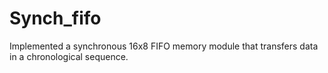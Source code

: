# Synch_fifo
 Implemented a synchronous 16x8 FIFO memory module that transfers data in a chronological sequence.
